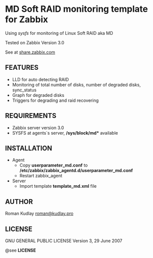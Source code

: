 MD Soft RAID monitoring template for Zabbix
===========================================

Using _sysfs_ for monitoring of Linux Soft RAID aka MD

Tested on Zabbix Version 3.0

See at [share.zabbix.com](https://share.zabbix.com/operating-systems/linux/template-md-raid)

FEATURES
--------
* LLD for auto detecting RAID
* Monitoring of total number of disks, number of degraded disks, sync_status
* Graph for degraded disks
* Triggers for degrading and raid recovering


REQUIREMENTS
------------
* Zabbix server version 3.0
* SYSFS at agents`s server, __/sys/block/md*__ available

INSTALLATION
------------
* Agent
  * Copy __userparameter_md.conf__ to __/etc/zabbix/zabbix_agentd.d/userparameter_md.conf__ 
  * Restart zabbix_agent
* Server
  * Import template __template_md.xml__ file

AUTHOR
------
Roman Kudlay roman@kudlay.pro

LICENSE
-------
GNU GENERAL PUBLIC LICENSE Version 3, 29 June 2007

@see __LICENSE__
